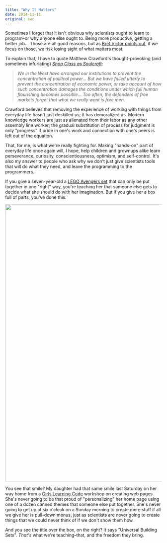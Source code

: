 ```yaml
---
title: "Why It Matters"
date: 2014-11-11
original: swc
---
```

<p>
  Sometimes I forget that it isn't obvious
  why scientists ought to learn to program–or why anyone else ought to.
  Being more productive,
  getting a better job…
  Those are all good reasons,
  but as <a href="http://worrydream.com/MeanwhileAtCodeOrg/">Bret Victor points out</a>,
  if we focus on those,
  we risk losing sight of what matters most.
</p>
<p>
  To explain that,
  I have to quote Matthew Crawford's thought-provoking (and sometimes infuriating)
  <em><a href="http://www.amazon.com/Shop-Class-Soulcraft-Inquiry-Value/dp/0143117467/">Shop Class as Soulcraft</a></em>:
</p>
<blockquote>
  <em>
    We in the West have arranged our institutions to prevent the concentration of political power…
    But we have failed utterly to prevent the concentration of economic power,
    or take account of how such concentration damages the conditions under which full human flourishing becomes possible…
    Too often,
    the defenders of free markets forget that what we really want is free men.
  </em>
</blockquote>
<p>
  Crawford believes that removing the experience of working with things from everyday life hasn't just deskilled us;
  it has demoralized us.
  Modern knowledge workers are just as alienated from their labor as any other assembly line worker;
  the gradual substitution of process for judgment is only "progress"
  if pride in one's work and connection with one's peers is left out of the equation.
</p>
<p>
  That, for me, is what we're really fighting for.
  Making "hands-on" part of everyday life once again will,
  I hope,
  help children and grownups alike learn perseverance, curiosity, conscientiousness, optimism, and self-control.
  It's also my answer to people who ask why we don't just give scientists tools that will do what they need,
  and leave the programming to the programmers.
</p>
<p>
  If you give a seven-year-old
  a <a href="http://www.amazon.com/LEGO-Quinjet-Aerial-Battle-6869/dp/B007GE5X78/">LEGO Avengers set</a>
  that can only be put together in one "right" way,
  you're teaching her that someone else gets to decide what she should do with her imagination.
  But if you give her a box full of parts, you've done this:
</p>
<p>
  <img src="@root/files/2013/01/lego_ad_1981.jpg" width="660" height="893" class="centered">
</p>
<p>
  You see that smile?
  My daughter had that same smile last Saturday
  on her way home from
  a <a href="http://ladieslearningcode.com/girlscodeday/">Girls Learning Code</a> workshop
  on creating web pages.
  She's never going to be that proud of "personalizing" her home page
  using one of a dozen canned themes that someone else put together.
  She's never going to get up at six o'clock on a Sunday morning to create more stuff
  if all we give her is pull-down menus,
  just as scientists are never going to create things that we could never think of
  if we don't show them how.
</p>
<p>
  And you see the title over the box, on the right?
  It says "Universal Building Sets".
  <em>That's</em> what we're teaching–that,
  and the freedom they bring.
</p>
